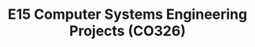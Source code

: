 ---
layout: project_batch
title: E15 Computer Systems Engineering Projects (CO326)
permalink: /co326/e15/
has_children: true
parent: Computer Systems Engineering Projects (CO326)
batch: e15

default_thumb_image: /data/categories/co326/thumbnail.jpg
description: This section contains projects conducted as a partial requirement to complete the course CO326. The timeline for the project is semester 6 (second semester of the third year) of the undergraduate. The main objective of this is to give students a hand on experience of Industrial Communication Networks.
---